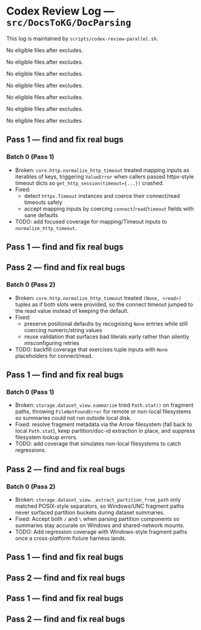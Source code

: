 # Codex Review Log — `src/DocsToKG/DocParsing`
This log is maintained by `scripts/codex-review-parallel.sh`.

<!-- 2025-10-22 16:55:34Z UTC -->
No eligible files after excludes.

<!-- 2025-10-22 17:01:20Z UTC -->
No eligible files after excludes.

<!-- 2025-10-22 17:13:46Z UTC -->
No eligible files after excludes.

<!-- 2025-10-23 01:39:11Z UTC -->
No eligible files after excludes.

<!-- 2025-10-23 02:48:00Z UTC -->
No eligible files after excludes.

<!-- 2025-10-23 03:05:49Z UTC -->
No eligible files after excludes.

<!-- 2025-10-23 03:55:00Z UTC -->
No eligible files after excludes.

<!-- 2025-10-23 04:04:17Z UTC -->
## Pass 1 — find and fix real bugs

### Batch 0 (Pass 1)
- Broken: `core.http.normalize_http_timeout` treated mapping inputs as iterables of keys, triggering `ValueError` when callers passed httpx-style timeout dicts so `get_http_session(timeout={...})` crashed.
- Fixed:
  - detect `httpx.Timeout` instances and coerce their connect/read timeouts safely
  - accept mapping inputs by coercing `connect`/`read`/`timeout` fields with sane defaults
- TODO: add focused coverage for mapping/Timeout inputs to `normalize_http_timeout`.

<!-- 2025-10-23 04:06:49Z UTC -->
## Pass 1 — find and fix real bugs

<!-- 2025-10-23 04:06:56Z UTC -->
## Pass 2 — find and fix real bugs

### Batch 0 (Pass 2)
- Broken: `core.http.normalize_http_timeout` treated `(None, <read>)` tuples as if both slots were provided, so the connect timeout jumped to the read value instead of keeping the default.
- Fixed:
  - preserve positional defaults by recognising `None` entries while still coercing numeric/string values
  - reuse validation that surfaces bad literals early rather than silently misconfiguring retries
- TODO: backfill coverage that exercises tuple inputs with `None` placeholders for connect/read.

<!-- 2025-10-23 04:24:41Z UTC -->
## Pass 1 — find and fix real bugs

### Batch 0 (Pass 1)
- Broken: `storage.dataset_view.summarize` tried `Path.stat()` on fragment paths, throwing `FileNotFoundError` for remote or non-local filesystems so summaries could not run outside local disk.
- Fixed: resolve fragment metadata via the Arrow filesystem (fall back to local `Path.stat`), keep partition/doc-id extraction in place, and suppress filesystem lookup errors.
- TODO: add coverage that simulates non-local filesystems to catch regressions.

<!-- 2025-10-23 04:29:09Z UTC -->
## Pass 2 — find and fix real bugs

### Batch 0 (Pass 2)
- Broken: `storage.dataset_view._extract_partition_from_path` only matched POSIX-style separators, so Windows/UNC fragment paths never surfaced partition buckets during dataset summaries.
- Fixed: Accept both `/` and `\` when parsing partition components so summaries stay accurate on Windows and shared-network mounts.
- TODO: Add regression coverage with Windows-style fragment paths once a cross-platform fixture harness lands.

<!-- 2025-10-23 04:46:08Z UTC -->
## Pass 1 — find and fix real bugs

<!-- 2025-10-23 04:50:55Z UTC -->
## Pass 2 — find and fix real bugs

<!-- 2025-10-23 05:59:19Z UTC -->
## Pass 1 — find and fix real bugs

<!-- 2025-10-23 05:59:23Z UTC -->
## Pass 2 — find and fix real bugs
